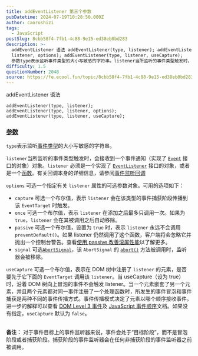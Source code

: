 ```yaml
---
title: addEventListener 第三个参数
pubDatetime: 2024-07-19T10:28:50.000Z
author: caorushizi
tags:
  - JavaScript
postSlug: 8cbb58f4-7fb1-4c88-9e15-ed38eb0bd283
description: >-
  addEventListener 语法 addEventListener(type, listener); addEventListener(type,
  listener, options); addEventListener(type, listener, useCapture);
  参数type表示监听事件类型的大小写敏感的字符串。listener当所监听的事件类型触发时，会接收到一个事件通知（
difficulty: 1.5
questionNumber: 2048
source: https://fe.ecool.fun/topic/8cbb58f4-7fb1-4c88-9e15-ed38eb0bd283
---
```


<p></p><p>addEventListener 语法 </p><p></p><pre><code>addEventListener(type, listener); <br/>addEventListener(type, listener, options); <br/>addEventListener(type, listener, useCapture); </code></pre><p></p><h3 id="参数"><a href="https://developer.mozilla.org/zh-CN/docs/Web/API/EventTarget/addEventListener#%E5%8F%82%E6%95%B0">参数</a></h3><p><code>type</code>表示监听<u><a href="https://developer.mozilla.org/zh-CN/docs/Web/Events">事件类型</a></u>的大小写敏感的字符串。</p><p><code>listener</code>当所监听的事件类型触发时，会接收到一个事件通知（实现了 <code><u><a href="https://developer.mozilla.org/zh-CN/docs/Web/API/Event">Event</a></u></code> 接口的对象）对象。<code>listener</code> 必须是一个实现了 <code><a href="https://developer.mozilla.org/zh-CN/docs/Web/API/EventTarget/addEventListener" aria-current="page">EventListener</a></code> 接口的对象，或者是一个<u><a href="https://developer.mozilla.org/zh-CN/docs/Web/JavaScript/Guide/Functions">函数</a></u>。有关回调本身的详细信息，请参阅<u><a href="https://developer.mozilla.org/zh-CN/docs/Web/API/EventTarget/addEventListener#%E4%BA%8B%E4%BB%B6%E7%9B%91%E5%90%AC%E5%9B%9E%E8%B0%83">事件监听回调</a></u></p><p></p><p><code>options</code> <span style="font-size:var(px">可选</span>一个指定有关 <code>listener</code> 属性的可选参数对象。可用的选项如下：</p><ul><li><code>capture</code> <span style="font-size:var(px">可选</span>一个布尔值，表示 <code>listener</code> 会在该类型的事件捕获阶段传播到该 <code>EventTarget</code> 时触发。</li><li><code>once</code> <span style="font-size:var(px">可选</span>一个布尔值，表示 <code>listener</code> 在添加之后最多只调用一次。如果为 <code>true</code>，<code>listener</code> 会在其被调用之后自动移除。</li><li><code>passive</code> <span style="font-size:var(px">可选</span>一个布尔值，设置为 <code>true</code> 时，表示 <code>listener</code> 永远不会调用 <code>preventDefault()</code>。如果 listener 仍然调用了这个函数，客户端将会忽略它并抛出一个控制台警告。查看<u><a href="https://developer.mozilla.org/zh-CN/docs/Web/API/EventTarget/addEventListener#%E4%BD%BF%E7%94%A8_passive_%E6%94%B9%E5%96%84%E6%BB%9A%E5%B1%8F%E6%80%A7%E8%83%BD">使用 passive 改善滚屏性能</a></u>以了解更多。</li><li><code>signal</code> <span style="font-size:var(px">可选</span><code><u><a href="https://developer.mozilla.org/zh-CN/docs/Web/API/AbortSignal">AbortSignal</a></u></code>，该 <code>AbortSignal</code> 的 <code><u><a href="https://developer.mozilla.org/zh-CN/docs/Web/API/AbortController/abort">abort()</a></u></code> 方法被调用时，监听器会被移除。</li></ul><p><code>useCapture</code> <span style="font-size:var(px">可选</span>一个布尔值，表示在 DOM 树中注册了 <code>listener</code> 的元素，是否要先于它下面的 <code>EventTarget</code> 调用该 <code>listener</code>。当 useCapture（设为 true）时，沿着 DOM 树向上冒泡的事件不会触发 listener。当一个元素嵌套了另一个元素，并且两个元素都对同一事件注册了一个处理函数时，所发生的事件冒泡和事件捕获是两种不同的事件传播方式。事件传播模式决定了元素以哪个顺序接收事件。进一步的解释可以查看 <u><a href="https://www.w3.org/TR/DOM-Level-3-Events/#event-flow" target="_blank" class="external">DOM Level 3 事件</a></u>及 <u><a href="https://www.quirksmode.org/js/events_order.html#link4" target="_blank" class="external">JavaScript 事件顺序</a></u>文档。如果没有指定，<code>useCapture</code> 默认为 <code>false</code>。</p><p><br/><strong>备注：</strong> 对于事件目标上的事件监听器来说，事件会处于“目标阶段”，而不是冒泡阶段或者捕获阶段。捕获阶段的事件监听器会在任何非捕获阶段的事件监听器之前被调用。<br/></p>

